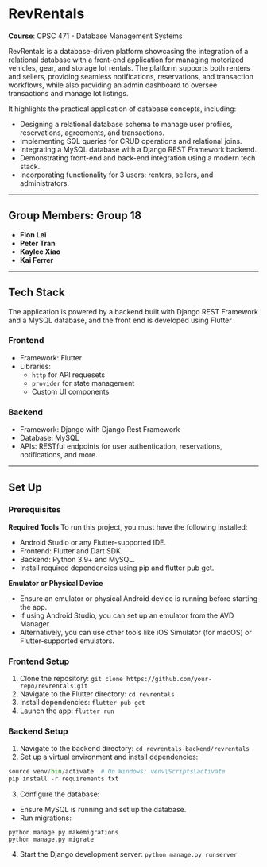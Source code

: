 # **RevRentals**

**Course**: CPSC 471 - Database Management Systems


RevRentals is a database-driven platform showcasing the integration of a relational database with a front-end application for managing motorized vehicles, gear, and storage lot rentals. The platform supports both renters and sellers, providing seamless notifications, reservations, and transaction workflows, while also providing an admin dashboard to oversee transactions and manage lot listings.

It highlights the practical application of database concepts, including:
- Designing a relational database schema to manage user profiles, reservations, agreements, and transactions.
- Implementing SQL queries for CRUD operations and relational joins.
- Integrating a MySQL database with a Django REST Framework backend.
- Demonstrating front-end and back-end integration using a modern tech stack.
- Incorporating functionality for 3 users: renters, sellers, and administrators.
  
---
## **Group Members: Group 18**

- **Fion Lei**
- **Peter Tran**
- **Kaylee Xiao**
- **Kai Ferrer**

---

## **Tech Stack**
The application is powered by a backend built with Django REST Framework and a MySQL database, and the front end is developed using Flutter
### Frontend

- Framework: Flutter
- Libraries:
  - `http` for API requesets
  - `provider` for state management
  - Custom UI components

### Backend
- Framework: Django with Django Rest Framework
- Database: MySQL
- APIs: RESTful endpoints for user authentication, reservations, notifications, and more.

---

## **Set Up**
### Prerequisites
**Required Tools**
To run this project, you must have the following installed:
- Android Studio or any Flutter-supported IDE.
- Frontend: Flutter and Dart SDK.
- Backend: Python 3.9+ and MySQL.
- Install required dependencies using pip and flutter pub get.

**Emulator or Physical Device**
- Ensure an emulator or physical Android device is running before starting the app.
- If using Android Studio, you can set up an emulator from the AVD Manager.
- Alternatively, you can use other tools like iOS Simulator (for macOS) or Flutter-supported emulators.

### Frontend Setup
1. Clone the repository: ```git clone https://github.com/your-repo/revrentals.git```
2. Navigate to the Flutter directory: ```cd revrentals```
3. Install dependencies: ```flutter pub get```
4. Launch the app: ```flutter run```

### Backend Setup
1. Navigate to the backend directory: ```cd revrentals-backend/revrentals```
2. Set up a virtual environment and install dependencies:
```python -m venv venv
source venv/bin/activate  # On Windows: venv\Scripts\activate
pip install -r requirements.txt
```
3. Configure the database:
- Ensure MySQL is running and set up the database.
- Run migrations:
```
python manage.py makemigrations
python manage.py migrate
```
4. Start the Django development server: ```python manage.py runserver```
